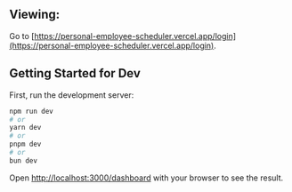 ## Viewing: 
Go to [https://personal-employee-scheduler.vercel.app/login](https://personal-employee-scheduler.vercel.app/login).

## Getting Started for Dev

First, run the development server:

```bash
npm run dev
# or
yarn dev
# or
pnpm dev
# or
bun dev
```

Open [http://localhost:3000/dashboard](http://localhost:3000/dashboard) with your browser to see the result.
